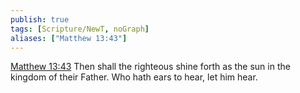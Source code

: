 ```yaml
---
publish: true
tags: [Scripture/NewT, noGraph]
aliases: ["Matthew 13:43"]
---
```

[Matthew 13:43](https://churchofjesuschrist.org/study/scriptures/nt/matt/13?lang=eng&id=p43#p43) Then shall the righteous shine forth as the sun in the kingdom of their Father. Who hath ears to hear, let him hear.
